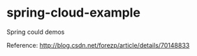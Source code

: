 # spring-cloud-example
Spring could demos

Reference: http://blog.csdn.net/forezp/article/details/70148833
